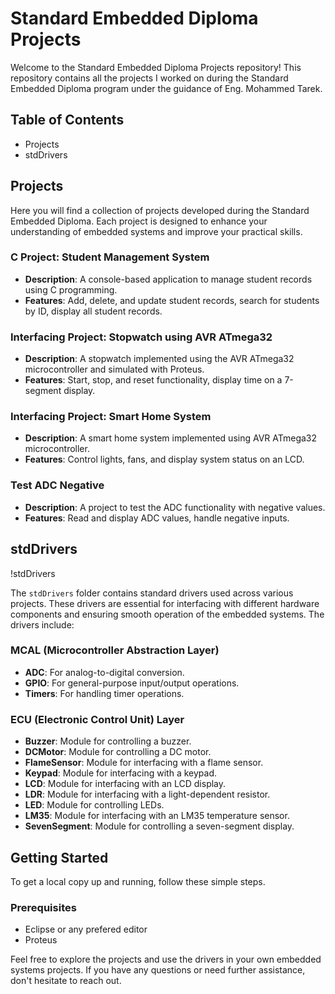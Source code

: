# Standard Embedded Diploma Projects

Welcome to the Standard Embedded Diploma Projects repository! This repository contains all the projects I worked on during the Standard Embedded Diploma program under the guidance of Eng. Mohammed Tarek.

## Table of Contents
- Projects
- stdDrivers

## Projects
Here you will find a collection of projects developed during the Standard Embedded Diploma. Each project is designed to enhance your understanding of embedded systems and improve your practical skills.

### C Project: Student Management System
- **Description**: A console-based application to manage student records using C programming.
- **Features**: Add, delete, and update student records, search for students by ID, display all student records.

### Interfacing Project: Stopwatch using AVR ATmega32
- **Description**: A stopwatch implemented using the AVR ATmega32 microcontroller and simulated with Proteus.
- **Features**: Start, stop, and reset functionality, display time on a 7-segment display.

### Interfacing Project: Smart Home System
- **Description**: A smart home system implemented using AVR ATmega32 microcontroller.
- **Features**: Control lights, fans, and display system status on an LCD.

### Test ADC Negative
- **Description**: A project to test the ADC functionality with negative values.
- **Features**: Read and display ADC values, handle negative inputs.

## stdDrivers
!stdDrivers

The `stdDrivers` folder contains standard drivers used across various projects. These drivers are essential for interfacing with different hardware components and ensuring smooth operation of the embedded systems. The drivers include:

### MCAL (Microcontroller Abstraction Layer)
- **ADC**: For analog-to-digital conversion.
- **GPIO**: For general-purpose input/output operations.
- **Timers**: For handling timer operations.

### ECU (Electronic Control Unit) Layer
- **Buzzer**: Module for controlling a buzzer.
- **DCMotor**: Module for controlling a DC motor.
- **FlameSensor**: Module for interfacing with a flame sensor.
- **Keypad**: Module for interfacing with a keypad.
- **LCD**: Module for interfacing with an LCD display.
- **LDR**: Module for interfacing with a light-dependent resistor.
- **LED**: Module for controlling LEDs.
- **LM35**: Module for interfacing with an LM35 temperature sensor.
- **SevenSegment**: Module for controlling a seven-segment display.

## Getting Started
To get a local copy up and running, follow these simple steps.

### Prerequisites
- Eclipse or any prefered editor
- Proteus

Feel free to explore the projects and use the drivers in your own embedded systems projects. If you have any questions or need further assistance, don't hesitate to reach out.

